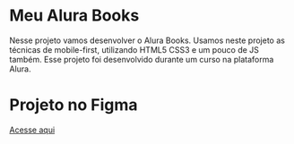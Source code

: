 # Meu Alura Books
Nesse projeto vamos desenvolver o Alura Books. Usamos neste projeto as técnicas de  mobile-first, utilizando HTML5 CSS3 e um pouco de JS também. Esse projeto foi desenvolvido durante um curso na plataforma Alura.

# Projeto no Figma
<a href="https://www.figma.com/file/q7OkGmfM1tSXs0bOFldIqs/AluraBooks-(Leo)?node-id=37%3A94&t=dyNgxmWYRYqmHdcS-1">Acesse aqui</a>
